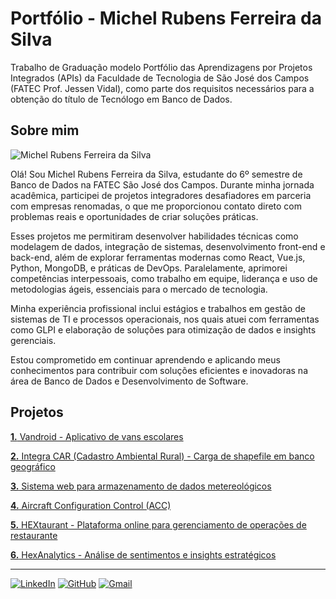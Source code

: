 # Portfólio - Michel Rubens Ferreira da Silva

Trabalho de Graduação modelo Portfólio das Aprendizagens por Projetos Integrados (APIs) da Faculdade de Tecnologia de São José dos Campos (FATEC Prof. Jessen Vidal), como parte dos requisitos necessários para a obtenção do título de Tecnólogo em Banco de Dados.

## Sobre mim

![Michel Rubens Ferreira da Silva](https://avatars.githubusercontent.com/u/61568495?v=4)

Olá! Sou Michel Rubens Ferreira da Silva, estudante do 6º semestre de Banco de Dados na FATEC São José dos Campos. Durante minha jornada acadêmica, participei de projetos integradores desafiadores em parceria com empresas renomadas, o que me proporcionou contato direto com problemas reais e oportunidades de criar soluções práticas.

Esses projetos me permitiram desenvolver habilidades técnicas como modelagem de dados, integração de sistemas, desenvolvimento front-end e back-end, além de explorar ferramentas modernas como React, Vue.js, Python, MongoDB, e práticas de DevOps. Paralelamente, aprimorei competências interpessoais, como trabalho em equipe, liderança e uso de metodologias ágeis, essenciais para o mercado de tecnologia.

Minha experiência profissional inclui estágios e trabalhos em gestão de sistemas de TI e processos operacionais, nos quais atuei com ferramentas como GLPI e elaboração de soluções para otimização de dados e insights gerenciais.

Estou comprometido em continuar aprendendo e aplicando meus conhecimentos para contribuir com soluções eficientes e inovadoras na área de Banco de Dados e Desenvolvimento de Software.

## Projetos

[**1.** Vandroid - Aplicativo de vans escolares](./assets/API1.md)

[**2.** Integra CAR (Cadastro Ambiental Rural) - Carga de shapefile em banco geográfico](./assets/API2.md)

[**3.** Sistema web para armazenamento de dados metereológicos](./assets/API3.md)

[**4.** Aircraft Configuration Control (ACC)](./assets/API4.md)

[**5.** HEXtaurant - Plataforma online para gerenciamento de operações de restaurante](./assets/API5.md)

[**6.** HexAnalytics - Análise de sentimentos e insights estratégicos](./assets/API6.md)

---

[![LinkedIn](https://skillicons.dev/icons?i=linkedin&perline=1)](https://linkedin.com/in/michelrubens)
[![GitHub](https://skillicons.dev/icons?i=github&perline=1)](https://github.com/michelrubens)
[![Gmail](https://skillicons.dev/icons?i=gmail&perline=1)](mailto:michelrube+fromgithub@gmail.com)
